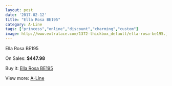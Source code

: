 ```yaml
---
layout: post
date: '2017-02-12'
title: "Ella Rosa BE195"
category: A-Line
tags: ["princess","online","discount","charming","custom"]
image: http://www.extralace.com/1372-thickbox_default/ella-rosa-be195.jpg
---
```

Ella Rosa BE195

On Sales: **$447.98**
<a href="https://www.extralace.com/a-line/651-ella-rosa-be195.html"><amp-img layout="responsive" width="600" height="600" src="//www.extralace.com/1372-thickbox_default/ella-rosa-be195.jpg" alt="Ella Rosa BE195 0" /></a>
<a href="https://www.extralace.com/a-line/651-ella-rosa-be195.html"><amp-img layout="responsive" width="600" height="600" src="//www.extralace.com/1374-thickbox_default/ella-rosa-be195.jpg" alt="Ella Rosa BE195 1" /></a>
<a href="https://www.extralace.com/a-line/651-ella-rosa-be195.html"><amp-img layout="responsive" width="600" height="600" src="//www.extralace.com/1373-thickbox_default/ella-rosa-be195.jpg" alt="Ella Rosa BE195 2" /></a>

Buy it: [Ella Rosa BE195](https://www.extralace.com/a-line/651-ella-rosa-be195.html "Ella Rosa BE195")

View more: [A-Line](https://www.extralace.com/2-a-line "A-Line")